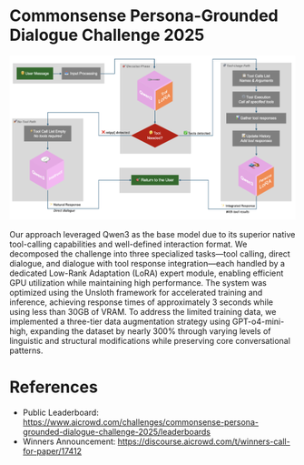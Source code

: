 # Commonsense Persona-Grounded Dialogue Challenge 2025

![diagram.png](./assets/diagram2.png)

Our approach leveraged Qwen3 as the base model due to its superior native tool-calling capabilities and well-defined interaction format. We decomposed the challenge into three specialized tasks—tool calling, direct dialogue, and dialogue with tool response integration—each handled by a dedicated Low-Rank Adaptation (LoRA) expert module, enabling efficient GPU utilization while maintaining high performance. The system was optimized using the Unsloth framework for accelerated training and inference, achieving response times of approximately 3 seconds while using less than 30GB of VRAM. To address the limited training data, we implemented a three-tier data augmentation strategy using GPT-o4-mini-high, expanding the dataset by nearly 300% through varying levels of linguistic and structural modifications while preserving core conversational patterns.

# References

- Public Leaderboard: https://www.aicrowd.com/challenges/commonsense-persona-grounded-dialogue-challenge-2025/leaderboards
- Winners Announcement: https://discourse.aicrowd.com/t/winners-call-for-paper/17412
